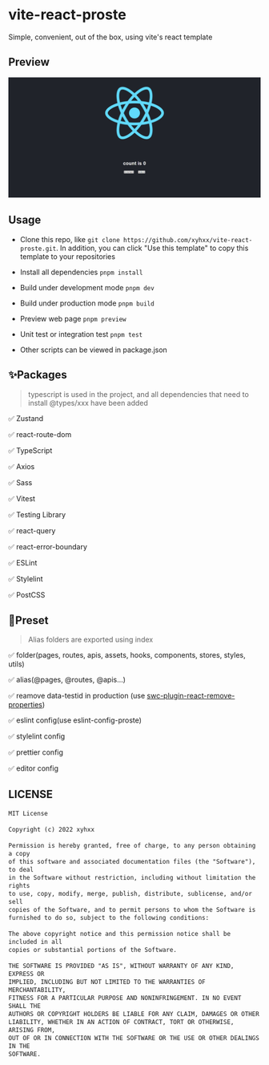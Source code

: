 # vite-react-proste

Simple, convenient, out of the box, using vite's react template

## Preview

<img src="https://raw.githubusercontent.com/xyhxx/program_preview/master/vite-react-proste/preview.png" />

## Usage

- Clone this repo, like
  `git clone https://github.com/xyhxx/vite-react-proste.git`. In addition, you
  can click "Use this template" to copy this template to your repositories

- Install all dependencies `pnpm install`

- Build under development mode `pnpm dev`

- Build under production mode `pnpm build`

- Preview web page `pnpm preview`

- Unit test or integration test `pnpm test`

- Other scripts can be viewed in package.json

## ✨Packages

> typescript is used in the project, and all dependencies that need to install
> @types/xxx have been added

✅ Zustand

✅ react-route-dom

✅ TypeScript

✅ Axios

✅ Sass

✅ Vitest

✅ Testing Library

✅ react-query

✅ react-error-boundary

✅ ESLint

✅ Stylelint

✅ PostCSS

## 🎊Preset

> Alias folders are exported using index

✅ folder(pages, routes, apis, assets, hooks, components, stores, styles, utils)

✅ alias(@pages, @routes, @apis...)

✅ reamove data-testid in production (use
[swc-plugin-react-remove-properties](https://github.com/g-plane/swc-plugin-react-remove-properties))

✅ eslint config(use eslint-config-proste)

✅ stylelint config

✅ prettier config

✅ editor config

## LICENSE

```
MIT License

Copyright (c) 2022 xyhxx

Permission is hereby granted, free of charge, to any person obtaining a copy
of this software and associated documentation files (the "Software"), to deal
in the Software without restriction, including without limitation the rights
to use, copy, modify, merge, publish, distribute, sublicense, and/or sell
copies of the Software, and to permit persons to whom the Software is
furnished to do so, subject to the following conditions:

The above copyright notice and this permission notice shall be included in all
copies or substantial portions of the Software.

THE SOFTWARE IS PROVIDED "AS IS", WITHOUT WARRANTY OF ANY KIND, EXPRESS OR
IMPLIED, INCLUDING BUT NOT LIMITED TO THE WARRANTIES OF MERCHANTABILITY,
FITNESS FOR A PARTICULAR PURPOSE AND NONINFRINGEMENT. IN NO EVENT SHALL THE
AUTHORS OR COPYRIGHT HOLDERS BE LIABLE FOR ANY CLAIM, DAMAGES OR OTHER
LIABILITY, WHETHER IN AN ACTION OF CONTRACT, TORT OR OTHERWISE, ARISING FROM,
OUT OF OR IN CONNECTION WITH THE SOFTWARE OR THE USE OR OTHER DEALINGS IN THE
SOFTWARE.

```
